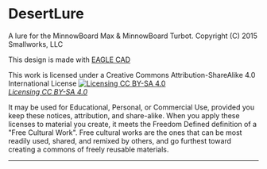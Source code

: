 # DesertLure
A lure for the MinnowBoard Max & MinnowBoard Turbot.  Copyright (C) 2015 Smallworks, LLC

This design is made with [EAGLE CAD](http://www.cadsoftusa.com/eagle-pcb-design-software/about-eagle/) 


This work is licensed under a Creative Commons Attribution-ShareAlike 4.0 International License
[![Licensing CC BY-SA 4.0](http://i.creativecommons.org/l/by-sa/4.0/88x31.png)  
*Licensing CC BY-SA 4.0*](http://creativecommons.org/licenses/by-sa/4.0/)

It may be used for Educational, Personal, or Commercial Use, provided you keep these notices,
attribution, and share-alike. When you apply these licenses to material you create, 
it meets the Freedom Defined definition of a "Free Cultural Work". 
Free cultural works are the ones that can be most readily used, shared, 
and remixed by others, and go furthest toward creating a commons of freely reusable materials.

-------------------------------------------------------------------------------------------
